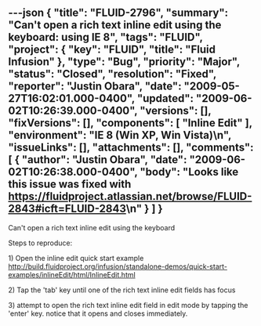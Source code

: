 ---json
{
  "title": "FLUID-2796",
  "summary": "Can't open a rich text inline edit using the keyboard: using IE 8",
  "tags": "FLUID",
  "project": {
    "key": "FLUID",
    "title": "Fluid Infusion"
  },
  "type": "Bug",
  "priority": "Major",
  "status": "Closed",
  "resolution": "Fixed",
  "reporter": "Justin Obara",
  "date": "2009-05-27T16:02:01.000-0400",
  "updated": "2009-06-02T10:26:39.000-0400",
  "versions": [],
  "fixVersions": [],
  "components": [
    "Inline Edit"
  ],
  "environment": "IE 8 (Win XP, Win Vista)\n",
  "issueLinks": [],
  "attachments": [],
  "comments": [
    {
      "author": "Justin Obara",
      "date": "2009-06-02T10:26:38.000-0400",
      "body": "Looks like this issue was fixed with <https://fluidproject.atlassian.net/browse/FLUID-2843#icft=FLUID-2843>\n"
    }
  ]
}
---
Can't open a rich text inline edit using the keyboard

Steps to reproduce:

1\) Open the inline edit quick start example\
<http://build.fluidproject.org/infusion/standalone-demos/quick-start-examples/inlineEdit/html/InlineEdit.html>

2\) Tap the 'tab' key until one of the rich text inline edit fields has focus

3\) attempt to open the rich text inline edit field in edit mode by tapping the 'enter' key. notice that it opens and closes immediately.&#x20;

        